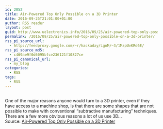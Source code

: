 ```yaml
---
id: 2052
title: Air-Powered Top Only Possible on a 3D Printer
date: 2016-09-25T21:01:00+01:00
author: RSS reader
layout: post
guid: http://www.uelectronics.info/2016/09/25/air-powered-top-only-possible-on-a-3d-printer/
permalink: /2016/09/25/air-powered-top-only-possible-on-a-3d-printer/
rss_pi_source_url:
  - http://feedproxy.google.com/~r/hackaday/LgoM/~3/1MzpUvKRd6E/
rss_pi_source_md5:
  - c469ae9f0d6095bfce236121f10827ce
rss_pi_canonical_url:
  - my_blog
categories:
  - RSS
tags:
  - RSS
---
```

&#013;  
One of the major reasons anyone would turn to a 3D printer, even if they have access to a machine shop, is that there are some shapes that are not possible to make with conventional “subtractive manufacturing” techniques. There are a few more obvious reasons a lot of us use 3D…&#013;  
Source: <a href="http://feedproxy.google.com/~r/hackaday/LgoM/~3/1MzpUvKRd6E/" target="_blank">Air-Powered Top Only Possible on a 3D Printer</a>